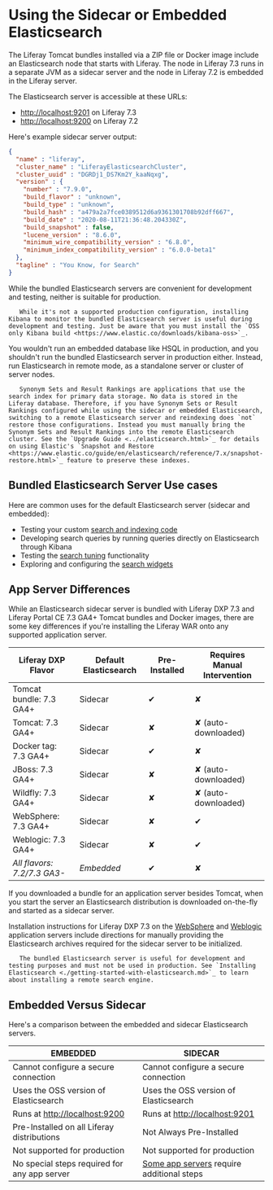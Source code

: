 # Using the Sidecar or Embedded Elasticsearch

The Liferay Tomcat bundles installed via a ZIP file or Docker image include an Elasticsearch node that starts with Liferay. The node in Liferay 7.3 runs in a separate JVM as a sidecar server and the node in Liferay 7.2 is embedded in the Liferay server.

The Elasticsearch server is accessible at these URLs:

* <http://localhost:9201> on Liferay 7.3
* <http://localhost:9200> on Liferay 7.2

Here's example sidecar server output:

```json
{
  "name" : "liferay",
  "cluster_name" : "LiferayElasticsearchCluster",
  "cluster_uuid" : "DGRDj1_DS7Km2Y_kaaNqxg",
  "version" : {
    "number" : "7.9.0",
    "build_flavor" : "unknown",
    "build_type" : "unknown",
    "build_hash" : "a479a2a7fce0389512d6a9361301708b92dff667",
    "build_date" : "2020-08-11T21:36:48.204330Z",
    "build_snapshot" : false,
    "lucene_version" : "8.6.0",
    "minimum_wire_compatibility_version" : "6.8.0",
    "minimum_index_compatibility_version" : "6.0.0-beta1"
  },
  "tagline" : "You Know, for Search"
}
```

While the bundled Elasticsearch servers are convenient for development and testing, neither is suitable for production.

```note::
   While it's not a supported production configuration, installing Kibana to monitor the bundled Elasticsearch server is useful during development and testing. Just be aware that you must install the `OSS only Kibana build <https://www.elastic.co/downloads/kibana-oss>`_.
```

You wouldn't run an embedded database like HSQL in production, and you shouldn't run the bundled Elasticsearch server in production either. Instead, run Elasticsearch in remote mode, as a standalone server or cluster of server nodes.

```important::
   Synonym Sets and Result Rankings are applications that use the search index for primary data storage. No data is stored in the Liferay database. Therefore, if you have Synonym Sets or Result Rankings configured while using the sidecar or embedded Elasticsearch, switching to a remote Elasticsearch server and reindexing does `not` restore those configurations. Instead you must manually bring the Synonym Sets and Result Rankings into the remote Elasticsearch cluster. See the `Upgrade Guide <../elasticsearch.html>`_ for details on using Elastic's `Snapshot and Restore <https://www.elastic.co/guide/en/elasticsearch/reference/7.x/snapshot-restore.html>`_ feature to preserve these indexes.
```

## Bundled Elasticsearch Server Use cases

Here are common uses for the default Elasticsearch server (sidecar and embedded):

* Testing your custom [search and indexing code](../../developer_guide.html)
* Developing search queries by running queries directly on Elasticsearch through Kibana
* Testing the [search tuning](../../search_administration_and_tuning.md) functionality
* Exploring and configuring the [search widgets](../../search_pages_and_widgets.md)

## App Server Differences

While an Elasticsearch sidecar server is bundled with Liferay DXP 7.3 and Liferay Portal CE 7.3 GA4+ Tomcat bundles and Docker images, there are some key differences if you're installing the Liferay WAR onto any supported application server.

| Liferay DXP Flavor       | Default Elasticsearch | Pre-Installed | Requires Manual Intervention |
| ------------------------ | ------------------- | ------------- | ---------------------------- |
| Tomcat bundle: 7.3 GA4+  | Sidecar             | &#10004;      | &#10008;                     |
| Tomcat: 7.3 GA4+         | Sidecar             | &#10008;      | &#10008; (auto-downloaded)   |
| Docker tag:    7.3 GA4+  | Sidecar             | &#10004;      | &#10008;                     |
| JBoss: 7.3 GA4+          | Sidecar             | &#10008;      | &#10008; (auto-downloaded)   |
| Wildfly: 7.3 GA4+        | Sidecar             | &#10008;      | &#10008; (auto-downloaded)   |
| WebSphere: 7.3 GA4+      | Sidecar             | &#10008;      | &#10004;                     |
| Weblogic: 7.3 GA4+       | Sidecar             | &#10008;      | &#10004;                     |
| _All flavors: 7.2/7.3 GA3-_ | _Embedded_       | &#10004;      | &#10008;                     |

If you downloaded a bundle for an application server besides Tomcat, when you start the server an Elasticsearch distribution is downloaded on-the-fly and started as a sidecar server.

Installation instructions for Liferay DXP 7.3 on the [WebSphere](../../../installation-and-upgrades/installing-liferay/installing-liferay-on-an-application-server/installing-on-websphere.md) and [Weblogic](../../../installation-and-upgrades/installing-liferay/installing-liferay-on-an-application-server/installing-on-weblogic.md) application servers include directions for manually providing the Elasticsearch archives required for the sidecar server to be initialized.
<!-- ongoing work, LRDOCS-8008 -->

```important::
   The bundled Elasticsearch server is useful for development and testing purposes and must not be used in production. See `Installing Elasticsearch <./getting-started-with-elasticsearch.md>`_ to learn about installing a remote search engine.
```

## Embedded Versus Sidecar

Here's a comparison between the embedded and sidecar Elasticsearch servers.

| EMBEDDED           | SIDECAR           |
| ------------------ | ----------------- |
| Cannot configure a secure connection | Cannot configure a secure connection |
| Uses the OSS version of Elasticsearch | Uses the OSS version of Elasticsearch |
| Runs at <http://localhost:9200> | Runs at <http://localhost:9201> |
| Pre-Installed on all Liferay distributions  | Not Always Pre-Installed  |
| Not supported for production  | Not supported for production |
| No special steps required for any app server | [Some app servers](#app-server-differences) require additional steps |
